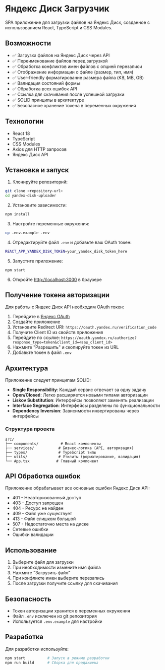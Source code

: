 # Яндекс Диск Загрузчик

SPA приложение для загрузки файлов на Яндекс Диск, созданное с использованием React, TypeScript и CSS Modules.

## Возможности

- ✅ Загрузка файлов на Яндекс Диск через API
- ✅ Переименование файлов перед загрузкой
- ✅ Обработка конфликтов имен файлов с опцией перезаписи
- ✅ Отображение информации о файле (размер, тип, имя)
- ✅ User-friendly форматирование размера файла (KB, MB, GB)
- ✅ Валидация состояний формы
- ✅ Обработка всех ошибок API
- ✅ Ссылка для скачивания после успешной загрузки
- ✅ SOLID принципы в архитектуре
- ✅ Безопасное хранение токена в переменных окружения

## Технологии

- React 18
- TypeScript
- CSS Modules
- Axios для HTTP запросов
- Яндекс Диск API

## Установка и запуск

1. Клонируйте репозиторий:
```bash
git clone <repository-url>
cd yandex-disk-uploader
```

2. Установите зависимости:
```bash
npm install
```

3. Настройте переменные окружения:
```bash
cp .env.example .env
```

4. Отредактируйте файл `.env` и добавьте ваш OAuth токен:
```bash
REACT_APP_YANDEX_DISK_TOKEN=your_yandex_disk_token_here
```

5. Запустите приложение:
```bash
npm start
```

6. Откройте [http://localhost:3000](http://localhost:3000) в браузере

## Получение токена авторизации

Для работы с Яндекс Диск API необходим OAuth токен:

1. Перейдите в [Яндекс OAuth](https://oauth.yandex.ru/)
2. Создайте приложение
3. Установите Redirect URI: `https://oauth.yandex.ru/verification_code`
4. Получите Client ID из свойств приложения
5. Перейдите по ссылке: `https://oauth.yandex.ru/authorize?response_type=token&client_id=<ваш_client_id>`
6. Нажмите "Разрешить" и скопируйте токен из URL
7. Добавьте токен в файл `.env`

## Архитектура

Приложение следует принципам SOLID:

- **Single Responsibility**: Каждый сервис отвечает за одну задачу
- **Open/Closed**: Легко расширяется новыми типами авторизации
- **Liskov Substitution**: Интерфейсы позволяют заменять реализации
- **Interface Segregation**: Интерфейсы разделены по функциональности
- **Dependency Inversion**: Зависимости инвертированы через интерфейсы

### Структура проекта

```
src/
├── components/          # React компоненты
├── services/           # Бизнес-логика (API, авторизация)
├── types/              # TypeScript типы
├── utils/              # Утилиты (форматирование, валидация)
└── App.tsx            # Главный компонент
```

## API Обработка ошибок

Приложение обрабатывает все основные ошибки Яндекс Диск API:

- 401 - Неавторизованный доступ
- 403 - Доступ запрещен
- 404 - Ресурс не найден
- 409 - Файл уже существует
- 413 - Файл слишком большой
- 507 - Недостаточно места на диске
- Сетевые ошибки
- Ошибки валидации

## Использование

1. Выберите файл для загрузки
2. При необходимости измените имя файла
3. Нажмите "Загрузить файл"
4. При конфликте имен выберите перезапись
5. После загрузки получите ссылку для скачивания

## Безопасность

- Токен авторизации хранится в переменных окружения
- Файл `.env` исключен из git репозитория
- Используется `.env.example` для настройки

## Разработка

Для разработки используйте:

```bash
npm start          # Запуск в режиме разработки
npm run build      # Сборка для продакшена
```
